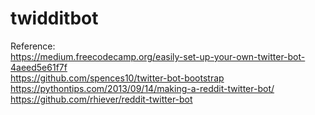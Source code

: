# twidditbot

Reference:  
https://medium.freecodecamp.org/easily-set-up-your-own-twitter-bot-4aeed5e61f7f  
https://github.com/spences10/twitter-bot-bootstrap  
https://pythontips.com/2013/09/14/making-a-reddit-twitter-bot/  
https://github.com/rhiever/reddit-twitter-bot  
